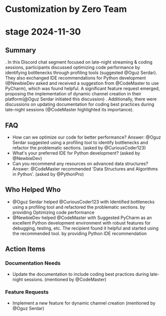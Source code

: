 # Customization by Zero Team

# stage 2024-11-30

## Summary
. In this Discord chat segment focused on late-night streaming & coding sessions, participants discussed optimizing code performance by identifying bottlenecks through profiling tools (suggested @Oguz Serdar). They also exchanged IDE recommendations for Python development (@NewbieDev asked and received a suggestion from @CodeMaster to use PyCharm), which was found helpful. A significant feature request emerged, proposing the implementation of dynamic channel creation in their platform(@Oguz Serdar initiated this discussion) . Additionally, there were discussions on updating documentation for coding best practices during late-night sessions (@CodeMaster highlighted its importance).

## FAQ
- How can we optimize our code for better performance?
Answer: @Oguz Serdar suggested using a profiling tool to identify bottlenecks and refactor the problematic sections. (asked by @CuriousCoder123)
- What's your preferred IDE for Python development? (asked by @NewbieDev)
- Can you recommend any resources on advanced data structures?
Answer: @CodeMaster recommended 'Data Structures and Algorithms in Python'. (asked by @PythonPro)

## Who Helped Who
- @Oguz Serdar helped @CuriousCoder123 with Identified bottlenecks using a profiling tool and refactored the problematic sections. by providing Optimizing code performance
- @NewbieDev helped @CodeMaster with Suggested PyCharm as an excellent Python development environment with robust features for debugging, testing, etc. The recipient found it helpful and started using the recommended tool. by providing Python IDE recommendation

## Action Items

### Documentation Needs
- Update the documentation to include coding best practices during late-night sessions. (mentioned by @CodeMaster)

### Feature Requests
- Implement a new feature for dynamic channel creation (mentioned by @Oguz Serdar)